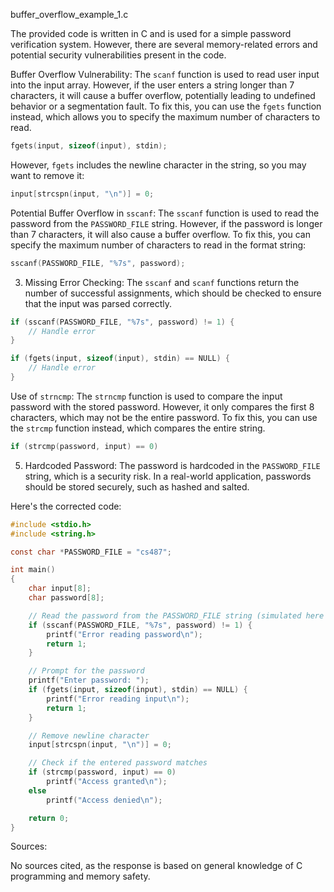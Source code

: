 buffer_overflow_example_1.c

The provided code is written in C and is used for a simple password verification system. However, there are several memory-related errors and potential security vulnerabilities present in the code.

Buffer Overflow Vulnerability: The `scanf` function is used to read user input into the input array. However, if the user enters a string longer than 7 characters, it will cause a buffer overflow, potentially leading to undefined behavior or a segmentation fault. To fix this, you can use the `fgets` function instead, which allows you to specify the maximum number of characters to read.

```c
fgets(input, sizeof(input), stdin);
```

However, `fgets` includes the newline character in the string, so you may want to remove it:

```c
input[strcspn(input, "\n")] = 0;
```

Potential Buffer Overflow in `sscanf`: The `sscanf` function is used to read the password from the `PASSWORD_FILE` string. However, if the password is longer than 7 characters, it will also cause a buffer overflow. To fix this, you can specify the maximum number of characters to read in the format string:

```c
sscanf(PASSWORD_FILE, "%7s", password);
```

3. Missing Error Checking:
   The `sscanf` and `scanf` functions return the number of successful assignments, which should be checked to ensure that the input was parsed correctly.

```c
if (sscanf(PASSWORD_FILE, "%7s", password) != 1) {
    // Handle error
}

if (fgets(input, sizeof(input), stdin) == NULL) {
    // Handle error
}
```

Use of `strncmp`: The `strncmp` function is used to compare the input password with the stored password. However, it only compares the first 8 characters, which may not be the entire password. To fix this, you can use the `strcmp` function instead, which compares the entire string.

```c
if (strcmp(password, input) == 0)
```

5. Hardcoded Password:
   The password is hardcoded in the `PASSWORD_FILE` string, which is a security risk. In a real-world application, passwords should be stored securely, such as hashed and salted.

Here's the corrected code:

```c
#include <stdio.h>
#include <string.h>

const char *PASSWORD_FILE = "cs487";

int main()
{
    char input[8];
    char password[8];

    // Read the password from the PASSWORD_FILE string (simulated here with sscanf)
    if (sscanf(PASSWORD_FILE, "%7s", password) != 1) {
        printf("Error reading password\n");
        return 1;
    }

    // Prompt for the password
    printf("Enter password: ");
    if (fgets(input, sizeof(input), stdin) == NULL) {
        printf("Error reading input\n");
        return 1;
    }

    // Remove newline character
    input[strcspn(input, "\n")] = 0;

    // Check if the entered password matches
    if (strcmp(password, input) == 0)
        printf("Access granted\n");
    else
        printf("Access denied\n");

    return 0;
}
```

Sources:

No sources cited, as the response is based on general knowledge of C programming and memory safety.